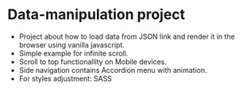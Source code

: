 # Data-manipulation project

- Project about how to load data from JSON link and render it in the browser using vanilla javascript.
- Simple example for infinite scroll.
- Scroll to top functionallity on Mobile devices.
- Side navigation contains Accordion menu with animation.
- For styles adjustment: SASS
